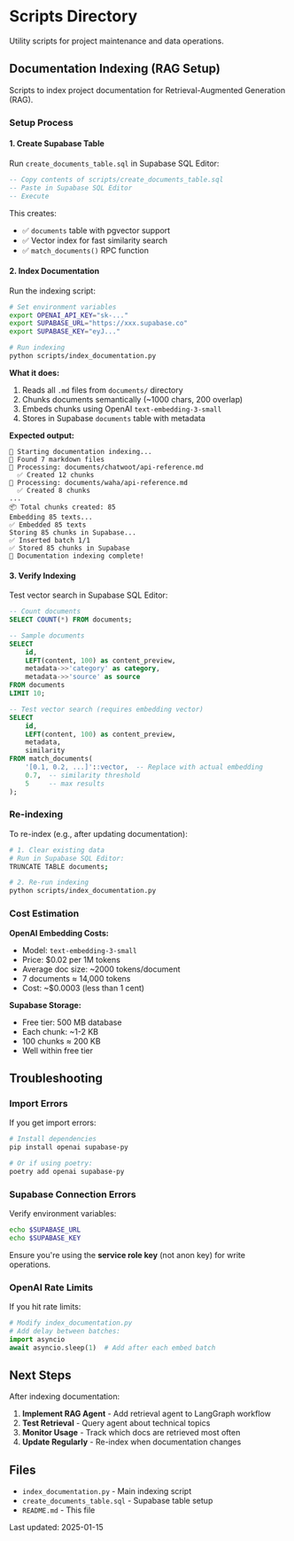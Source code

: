 # Scripts Directory

Utility scripts for project maintenance and data operations.

## Documentation Indexing (RAG Setup)

Scripts to index project documentation for Retrieval-Augmented Generation (RAG).

### Setup Process

#### 1. Create Supabase Table

Run `create_documents_table.sql` in Supabase SQL Editor:

```sql
-- Copy contents of scripts/create_documents_table.sql
-- Paste in Supabase SQL Editor
-- Execute
```

This creates:
- ✅ `documents` table with pgvector support
- ✅ Vector index for fast similarity search
- ✅ `match_documents()` RPC function

#### 2. Index Documentation

Run the indexing script:

```bash
# Set environment variables
export OPENAI_API_KEY="sk-..."
export SUPABASE_URL="https://xxx.supabase.co"
export SUPABASE_KEY="eyJ..."

# Run indexing
python scripts/index_documentation.py
```

**What it does:**
1. Reads all `.md` files from `documents/` directory
2. Chunks documents semantically (~1000 chars, 200 overlap)
3. Embeds chunks using OpenAI `text-embedding-3-small`
4. Stores in Supabase `documents` table with metadata

**Expected output:**
```
🚀 Starting documentation indexing...
📄 Found 7 markdown files
📖 Processing: documents/chatwoot/api-reference.md
  ✅ Created 12 chunks
📖 Processing: documents/waha/api-reference.md
  ✅ Created 8 chunks
...
📦 Total chunks created: 85
Embedding 85 texts...
✅ Embedded 85 texts
Storing 85 chunks in Supabase...
✅ Inserted batch 1/1
✅ Stored 85 chunks in Supabase
🎉 Documentation indexing complete!
```

#### 3. Verify Indexing

Test vector search in Supabase SQL Editor:

```sql
-- Count documents
SELECT COUNT(*) FROM documents;

-- Sample documents
SELECT
    id,
    LEFT(content, 100) as content_preview,
    metadata->>'category' as category,
    metadata->>'source' as source
FROM documents
LIMIT 10;

-- Test vector search (requires embedding vector)
SELECT
    id,
    LEFT(content, 100) as content_preview,
    metadata,
    similarity
FROM match_documents(
    '[0.1, 0.2, ...]'::vector,  -- Replace with actual embedding
    0.7,  -- similarity threshold
    5     -- max results
);
```

### Re-indexing

To re-index (e.g., after updating documentation):

```bash
# 1. Clear existing data
# Run in Supabase SQL Editor:
TRUNCATE TABLE documents;

# 2. Re-run indexing
python scripts/index_documentation.py
```

### Cost Estimation

**OpenAI Embedding Costs:**
- Model: `text-embedding-3-small`
- Price: $0.02 per 1M tokens
- Average doc size: ~2000 tokens/document
- 7 documents ≈ 14,000 tokens
- Cost: ~$0.0003 (less than 1 cent)

**Supabase Storage:**
- Free tier: 500 MB database
- Each chunk: ~1-2 KB
- 100 chunks ≈ 200 KB
- Well within free tier

## Troubleshooting

### Import Errors

If you get import errors:

```bash
# Install dependencies
pip install openai supabase-py

# Or if using poetry:
poetry add openai supabase-py
```

### Supabase Connection Errors

Verify environment variables:

```bash
echo $SUPABASE_URL
echo $SUPABASE_KEY
```

Ensure you're using the **service role key** (not anon key) for write operations.

### OpenAI Rate Limits

If you hit rate limits:

```python
# Modify index_documentation.py
# Add delay between batches:
import asyncio
await asyncio.sleep(1)  # Add after each embed batch
```

## Next Steps

After indexing documentation:

1. **Implement RAG Agent** - Add retrieval agent to LangGraph workflow
2. **Test Retrieval** - Query agent about technical topics
3. **Monitor Usage** - Track which docs are retrieved most often
4. **Update Regularly** - Re-index when documentation changes

## Files

- `index_documentation.py` - Main indexing script
- `create_documents_table.sql` - Supabase table setup
- `README.md` - This file

Last updated: 2025-01-15
